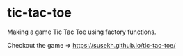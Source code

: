 # tic-tac-toe
Making a game Tic Tac Toe using factory functions.

Checkout the game => https://susekh.github.io/tic-tac-toe/
